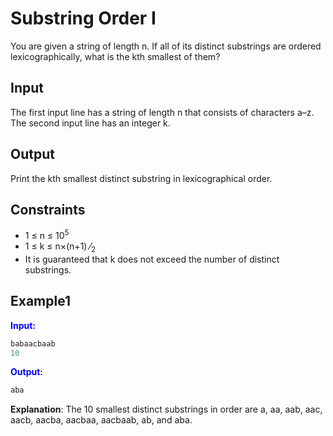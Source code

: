# Substring Order I

You are given a string of length n. If all of its distinct substrings are ordered lexicographically, what is the kth smallest of them?  

## Input  

The first input line has a string of length n that consists of characters a–z.
The second input line has an integer k.

## Output
Print the kth smallest distinct substring in lexicographical order.  

## Constraints

- 1 &le; n &le; 10<sup>5</sup>
- 1 &le; k &le; n&times;(n+1) &frasl;<sub>2</sub>
- It is guaranteed that k does not exceed the number of distinct substrings.


## Example1
<font color="blue">**Input:**</font> 
```c++
babaacbaab
10
```
<font color="blue">**Output:**</font>
```c++
aba
```  

**Explanation**: The 10 smallest distinct substrings in order are a, aa, aab, aac, aacb, aacba, aacbaa, aacbaab, ab, and aba.
